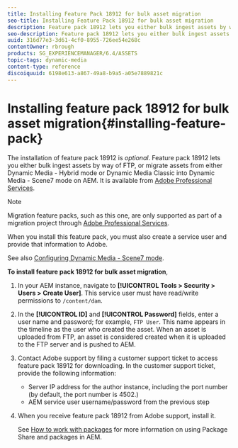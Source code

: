 ```yaml
---
title: Installing Feature Pack 18912 for bulk asset migration
seo-title: Installing Feature Pack 18912 for bulk asset migration
description: Feature pack 18912 lets you either bulk ingest assets by way of FTP, or migrate assets from Dynamic Media Classic to Dynamic Media in AEM. This optional feature pack is available from Adobe support.
seo-description: Feature pack 18912 lets you either bulk ingest assets by way of FTP, or migrate assets from Dynamic Media Classic to Dynamic Media in AEM. This optional feature pack is available from Adobe support.
uuid: 316d77e3-3d61-4cf0-8955-726ee54e268c
contentOwner: rbrough
products: SG_EXPERIENCEMANAGER/6.4/ASSETS
topic-tags: dynamic-media
content-type: reference
discoiquuid: 6198e613-a867-49a8-b9a5-a05e7889821c
---
```


# Installing feature pack 18912 for bulk asset migration{#installing-feature-pack}

The installation of feature pack 18912 is _optional_. Feature pack 18912 lets you either bulk ingest assets by way of FTP, or migrate assets from either Dynamic Media - Hybrid mode or Dynamic Media Classic into Dynamic Media - Scene7 mode on AEM. It is available from [Adobe Professional Services](https://www.adobe.com/experience-cloud/consulting-services.html).

>[!NOTE]
>
>Migration feature packs, such as this one, are only supported as part of a migration project through [Adobe Professional Services](https://www.adobe.com/experience-cloud/consulting-services.html).

When you install this feature pack, you must also create a service user and provide that information to Adobe.

See also [Configuring Dynamic Media - Scene7 mode](https://helpx.adobe.com/experience-manager/6-4/assets/using/config-dms7.html).

**To install feature pack 18912 for bulk asset migration**,

1. In your AEM instance, navigate to **[!UICONTROL Tools &gt; Security &gt; Users &gt; Create User]**. This service user must have read/write permissions to `/content/dam`.
1. In the **[!UICONTROL ID]** and **[!UICONTROL Password]** fields, enter a user name and password; for example, `FTP User`. This name appears in the timeline as the user who created the asset. When an asset is uploaded from FTP, an asset is considered created when it is uploaded to the FTP server and is pushed to AEM.
1. Contact Adobe support by filing a customer support ticket to access feature pack 18912 for downloading. In the customer support ticket, provide the following information:

    * Server IP address for the author instance, including the port number (by default, the port number is 4502.) 
    * AEM service user username/password from the previous step

1. When you receive feature pack 18912 from Adobe support, install it.

   See [How to work with packages](/help/sites-administering/package-manager.md) for more information on using Package Share and packages in AEM.


